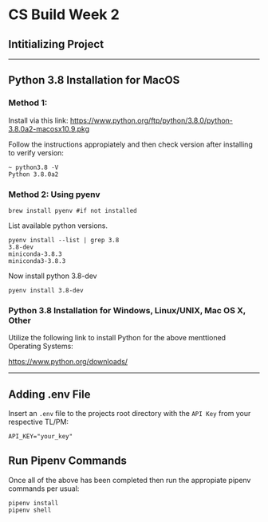 # CS Build Week 2

## Intitializing Project
___
## Python 3.8 Installation for MacOS 

### Method 1:

Install via this link: https://www.python.org/ftp/python/3.8.0/python-3.8.0a2-macosx10.9.pkg

Follow the instructions appropiately and then check version after installing to verify version:
```
~ python3.8 -V
Python 3.8.0a2
```

### Method 2: Using pyenv

```
brew install pyenv #if not installed
```

List available python versions.

```
pyenv install --list | grep 3.8
3.8-dev
miniconda-3.8.3
miniconda3-3.8.3
```

Now install python 3.8-dev

```
pyenv install 3.8-dev
```

### Python 3.8 Installation for Windows, Linux/UNIX, Mac OS X, Other

Utilize the following link to install Python for the above menttioned Operating Systems:

https://www.python.org/downloads/

----
## Adding .env File

Insert an  `.env` file to the projects root directory with the `API Key` from your respective TL/PM:

```
API_KEY="your_key"
```

## Run Pipenv Commands

Once all of the above has been completed then run the appropiate pipenv commands per usual:

```
pipenv install
pipenv shell
```


